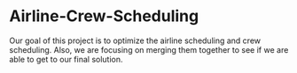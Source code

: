 # Airline-Crew-Scheduling
Our goal of this project is to optimize the airline scheduling and crew scheduling. Also, we are focusing on merging them together to see if we are able to get to our final solution.
